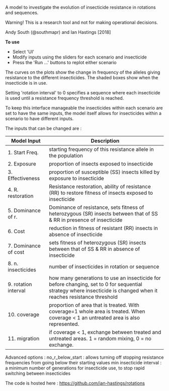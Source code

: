 A model to investigate the evolution of insecticide resistance in rotations and sequences.

Warning! This is a research tool and not for making operational decisions.

Andy South (@southmapr) and Ian Hastings [2018]

**To use**
* Select 'UI'  
* Modify inputs using the sliders for each scenario and insecticide
* Press the 'Run ...' buttons to replot either scenario 

The curves on the plots show the change in frequency of the alleles giving resistance to the different insecticides. The shaded boxes show when the insecticide is in use.

Setting 'rotation interval' to 0 specifies a sequence where each insecticide is used until a resistance frequency threshold is reached. 

To keep this interface manageable the insecticides within each scenario are set to have the same inputs, the model itself allows for insecticides within a scenario to have different inputs.

The inputs that can be changed are :

Model Input      | Description
------------------------- | ----------------------------------------------------
1. Start Freq.  | starting frequency of this resistance allele in the population
2. Exposure | proportion of insects exposed to insecticide
3. Effectiveness | proportion of susceptible (SS) insects killed by exposure to insecticide
4. R. restoration  | Resistance restoration, ability of resistance (RR) to restore fitness of insects exposed to insecticide
5. Dominance of r. | Dominance of resistance, sets fitness of heterozygous (SR) insects between that of SS & RR in presence of insecticide
6. Cost  |  reduction in fitness of resistant (RR) insects in absence of insecticide
7. Dominance of cost  | sets fitness of heterozygous (SR) insects between that of SS & RR in absence of insecticide   
8. n. insecticides  |  number of insecticides in rotation or sequence
9. rotation interval  |  how many generations to use an insecticide for before changing, set to 0 for sequential strategy where insecticide is changed when it reaches resistance threshold
10. coverage  |  proportion of area that is treated. With coverage=1 whole area is treated. When coverage < 1 an untreated area is also represented.
11. migration  |  if coverage < 1, exchange between treated and untreated areas. 1 = random mixing, 0 = no exchange.

Advanced options :
no_r_below_start : allows turning off stopping resistance frequencies from going below their starting values
min insecticide interval : a minimum number of generations for insecticide use, to stop rapid switching between insecticides

The code is hosted here : https://github.com/ian-hastings/rotations




